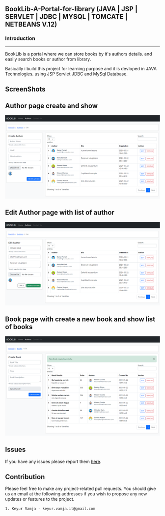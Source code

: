 
## BookLib-A-Portal-for-library (JAVA | JSP | SERVLET | JDBC | MYSQL | TOMCATE | NETBEANS V.12)

### Introduction
---
BookLib is a portal where we can store books by it's authors details. and easily search books or author from library.

Basically i build this project for learning purpose and it is devloped in JAVA Technologies. using JSP Servlet JDBC and MySql Database.

## ScreenShots

## Author page create and show
![Screenshot](images/1.png)


## Edit Author page with list of author
![Screenshot](images/2.png)

## Book page with create a new book and show list of books
![Screenshot](images/3.png)

## Issues
If you have any issues please report them [here](https://github.com/helloKeyur/PayrollSystem/issues).

## Contribution
Please feel free to make any project-related pull requests. You should give us an email at the following addresses if you wish to propose any new updates or features to the project.

    1. Keyur Vamja - keyur.vamja.it@gmail.com
